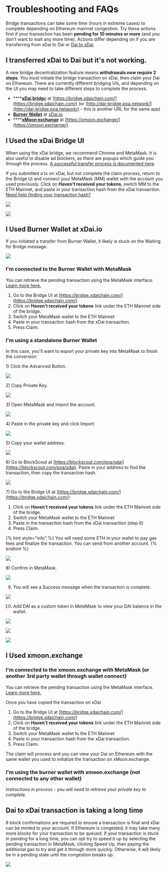 # Troubleshooting and FAQs

Bridge transactions can take some time \(hours in extreme cases\) to complete depending on Ethereum mainnet congestion.  Try these actions first if your transaction has been **pending for 10 minutes or more** \(and you don't want to wait any more time\). Actions differ depending on if you are transferring from xDai to Dai or [Dai to xDai](troubleshooting.md#dai-to-xdai-transaction-is-taking-a-long-time).

## I transferred xDai to Dai but it's not working.

A new bridge decentralization feature means **withdrawals now require 2 steps**. You must initiate the bridge transaction on xDai, then claim your Dai on Ethereum. There are currently different bridging UIs, and depending on the UI you may need to take different steps to complete the process.

* \*\*\*\*[**xDai bridg**e](troubleshooting.md#i-used-the-xdai-bridge-ui) at [https://bridge.xdaichain.com/](https://bridge.xdaichain.com/) \(or [http://dai-bridge.poa.network/](http://dai-bridge.poa.network/) - this is another URL for the same app\)
* [**Burner Wallet**](troubleshooting.md#i-used-burner-wallet-at-xdai-io) at [xDai.io](https://xdai.io)
* \*\*\*\*[**xMoon exchange**](troubleshooting.md#i-used-xmoon-exchange) at [https://xmoon.exchange/](https://xmoon.exchange/)

## I Used the xDai Bridge UI

When using the xDai bridge, we recommend Chrome and MetaMask. It is also useful to disable ad blockers, as there are popups which guide you through the process.  [A successful transfer process is documented here](moving-xdai-to-dai.md).  

If you submitted a tx on xDai, but not complete the claim process, return to the Bridge Ui and connect your MetaMask \(MM\) wallet with the account you used previously. Click on **Haven't received your tokens**, switch MM to the ETH Mainnet, and paste in your transaction hash from the xDai transaction. [Need help finding your transaction hash?](find-a-transaction-hash.md) 

![](../../.gitbook/assets/claim1.jpg)

![](../../.gitbook/assets/claim2.jpg)

## I Used **Burner Wallet** at xDai.io

If you initiated a transfer from Burner Wallet, it likely is stuck on the Waiting for Bridge message.

![](../../.gitbook/assets/b1.jpg)

### I'm connected to the Burner Wallet with MetaMask

You can retrieve the pending transaction using the MetaMask interface. [Learn more here.](find-a-transaction-hash.md#find-transaction-hash-in-metamask)

1. Go to the Bridge UI at [https://bridge.xdaichain.com/](https://bridge.xdaichain.com/)
2. Click on **Haven't received your tokens** link under the ETH Mainnet side of the bridge.
3. Switch your MetaMask wallet to the ETH Mainnet
4. Paste in your transaction hash from the xDai transaction.
5. Press Claim.

### I'm using a standalone Burner Wallet

In this case, you'll want to export your private key into MetaMask to finish the conversion.

1\) Click the Advanced Button.

![](../../.gitbook/assets/a1.jpg)

2\)  Copy Private Key.

![](../../.gitbook/assets/a2.jpg)

3\) Open MetaMask and import the account.

![](../../.gitbook/assets/a3.jpg)

4\) Paste in the private key and click Import.

 

![](../../.gitbook/assets/a4.jpg)

5\)  Copy your wallet address.

![](../../.gitbook/assets/a5.jpg)

6\) Go to BlockScout at [https://blockscout.com/poa/xdai](https://blockscout.com/poa/xdai). Paste in your address to find the transaction, then copy the transaction hash.

![](../../.gitbook/assets/a6.jpg)

7\) Go to the Bridge UI at [https://bridge.xdaichain.com/](https://bridge.xdaichain.com/)

1. Click on **Haven't received your tokens** link under the ETH Mainnet side of the bridge.
2. Switch your MetaMask wallet to the ETH Mainnet
3. Paste in the transaction hash from the xDai transaction \(step 6\)
4. Press Claim.

{% hint style="info" %}
You will need some ETH in your wallet to pay gas fees and finalize the transaction. You can send from another account.
{% endhint %}

![](../../.gitbook/assets/a7.jpg)

8\) Confirm in MetaMask. 

![](../../.gitbook/assets/a8.jpg)

9. You will see a Success message when the transaction is complete.

![](../../.gitbook/assets/a9.jpg)

10. Add DAI as a custom token in MetaMask to view your DAI balance in the wallet.

![](../../.gitbook/assets/a10%20%281%29.jpg)

![](../../.gitbook/assets/a11%20%281%29.jpg)

![](../../.gitbook/assets/a12.jpg)

##  I Used **xmoon.exchange**

### I'm connected to the xmoon.exchange with MetaMask \(or another 3rd party wallet through wallet connect\)

You can retrieve the pending transaction using the MetaMask interface. [Learn more here.](find-a-transaction-hash.md#find-transaction-hash-in-metamask)

Once you have copied the transaction on xDai

1. Go to the Bridge UI at [https://bridge.xdaichain.com/](https://bridge.xdaichain.com/)
2. Click on **Haven't received your tokens** link under the ETH Mainnet side of the bridge.
3. Switch your MetaMask wallet to the ETH Mainnet
4. Paste in your transaction hash from the xDai transaction.
5. Press Claim.

The claim will process and you can view your Dai on Ethereum with the same wallet you used to initialize the transaction on xMoon.exchange.

### I'm using the burner wallet with xmoon.exchange \(not connected to any other wallet\)

_instructions in process - you will need to retrieve your private key to complete._

## Dai to xDai transaction is taking a long time

8 block confirmations are required to ensure a transaction is final and xDai can be minted to your account. If Ethereum is congested, it may take many more blocks for your transaction to be queued. If your transaction is stuck in pending for a long time, you can opt try to speed it up by selecting the pending transaction in MetaMask, clicking Speed Up, then paying the additional gas to try and get it through more quickly. Otherwise, it will likely be in a pending state until the congestion breaks up.

![](../../.gitbook/assets/speedup.jpg)









